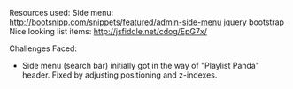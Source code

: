 Resources used:
Side menu:  http://bootsnipp.com/snippets/featured/admin-side-menu
jquery
bootstrap
Nice looking list items: http://jsfiddle.net/cdog/EpG7x/


Challenges Faced:
- Side menu (search bar) initially got in the way of "Playlist Panda" header.
  Fixed by adjusting positioning and z-indexes.
